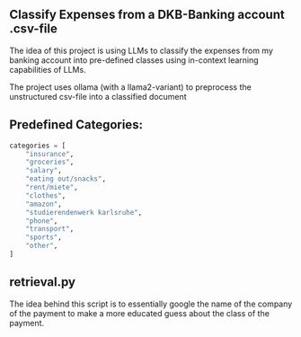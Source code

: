 ## Classify Expenses from a DKB-Banking account .csv-file

The idea of this project is using LLMs to classify the expenses from my banking account into pre-defined classes using in-context learning capabilities of LLMs.

The project uses ollama (with a llama2-variant) to preprocess the unstructured csv-file into a classified document

## Predefined Categories:
```python
categories = [
    "insurance",
    "groceries",
    "salary",
    "eating out/snacks",
    "rent/miete",
    "clothes",
    "amazon",
    "studierendenwerk karlsruhe",
    "phone",
    "transport",
    "sports",
    "other",
]
```

## retrieval.py

The idea behind this script is to essentially google the name of the company of the payment to make a more educated guess about the class of the payment.
